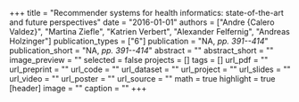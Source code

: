 +++
title = "Recommender systems for health informatics: state-of-the-art and future perspectives"
date = "2016-01-01"
authors = ["Andre {Calero Valdez}", "Martina Ziefle", "Katrien Verbert", "Alexander Felfernig", "Andreas Holzinger"]
publication_types = ["6"]
publication = "NA, _pp. 391--414_"
publication_short = "NA, _pp. 391--414_"
abstract = ""
abstract_short = ""
image_preview = ""
selected = false
projects = []
tags = []
url_pdf = ""
url_preprint = ""
url_code = ""
url_dataset = ""
url_project = ""
url_slides = ""
url_video = ""
url_poster = ""
url_source = ""
math = true
highlight = true
[header]
image = ""
caption = ""
+++

